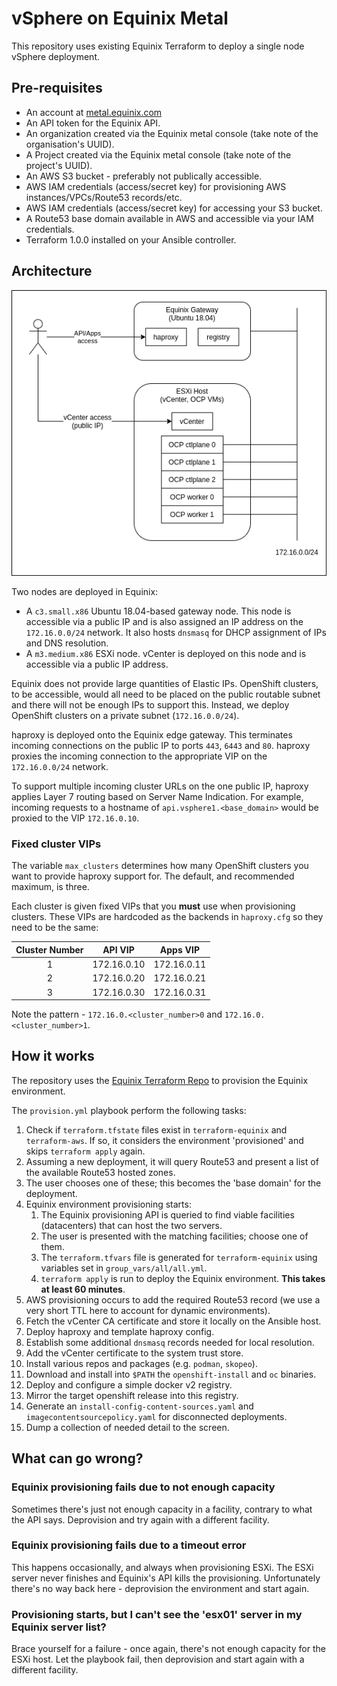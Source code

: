 # vSphere on Equinix Metal

This repository uses existing Equinix Terraform to deploy a single node vSphere deployment.

## Pre-requisites

* An account at [metal.equinix.com](https://metal.equinix.com)
* An API token for the Equinix API.
* An organization created via the Equinix metal console (take note of the organisation's UUID).
* A Project created via the Equinix metal console (take note of the project's UUID).
* An AWS S3 bucket - preferably not publically accessible.
* AWS IAM credentials (access/secret key) for provisioning AWS instances/VPCs/Route53 records/etc.
* AWS IAM credentials (access/secret key) for accessing your S3 bucket.
* A Route53 base domain available in AWS and accessible via your IAM credentials.
* Terraform 1.0.0 installed on your Ansible controller.

## Architecture

![Architecture](/assets/architecture.png)

Two nodes are deployed in Equinix:

* A `c3.small.x86` Ubuntu 18.04-based gateway node. This node is accessible via a public IP and is also assigned
  an IP address on the `172.16.0.0/24` network. It also hosts `dnsmasq` for DHCP assignment of IPs and DNS resolution.
* A `m3.medium.x86` ESXi node. vCenter is deployed on this node and is accessible via a public IP address.

Equinix does not provide large quantities of Elastic IPs. OpenShift clusters, to be accessible, would all need
to be placed on the public routable subnet and there will not be enough IPs to support this. Instead, we deploy
OpenShift clusters on a private subnet (`172.16.0.0/24`).

haproxy is deployed onto the Equinix edge gateway. This terminates incoming connections on the public IP to ports
`443`, `6443` and `80`. haproxy proxies the incoming connection to the appropriate VIP on the `172.16.0.0/24` network.

To support multiple incoming cluster URLs on the one public IP, haproxy applies Layer 7 routing based on 
Server Name Indication. For example, incoming requests to a hostname of `api.vsphere1.<base_domain>` would be proxied
to the VIP `172.16.0.10`.

### Fixed cluster VIPs

The variable `max_clusters` determines how many OpenShift clusters you want to provide haproxy support for. The default, and
recommended maximum, is three.

Each cluster is given fixed VIPs that you **must** use when provisioning clusters. These VIPs are hardcoded as the backends
in `haproxy.cfg` so they need to be the same:

| Cluster Number | API VIP     | Apps VIP    |
| :------------: | :---------: | :---------: |
|       1        | 172.16.0.10 | 172.16.0.11 |
|       2        | 172.16.0.20 | 172.16.0.21 |
|       3        | 172.16.0.30 | 172.16.0.31 |

Note the pattern - `172.16.0.<cluster_number>0` and `172.16.0.<cluster_number>1`.

## How it works

The repository uses the [Equinix Terraform Repo](https://github.com/equinix/terraform-metal-vsphere) to provision
the Equinix environment. 

The `provision.yml` playbook perform the following tasks:

1. Check if `terraform.tfstate` files exist in `terraform-equinix` and `terraform-aws`. If so, it considers the
   environment 'provisioned' and skips `terraform apply` again.
2. Assuming a new deployment, it will query Route53 and present a list of the available Route53 hosted zones.
3. The user chooses one of these; this becomes the 'base domain' for the deployment.
4. Equinix environment provisioning starts:
    1. The Equinix provisioning API is queried to find viable facilities (datacenters) that can host the two servers.
    2. The user is presented with the matching facilities; choose one of them.
    3. The `terraform.tfvars` file is generated for `terraform-equinix` using variables set in `group_vars/all/all.yml`.
    4. `terraform apply` is run to deploy the Equinix environment. **This takes at least 60 minutes**.
5. AWS provisioning occurs to add the required Route53 record (we use a very short TTL here to account for dynamic environments).
6. Fetch the vCenter CA certificate and store it locally on the Ansible host.
7. Deploy haproxy and template haproxy config.
8. Establish some additional `dnsmasq` records needed for local resolution.
9. Add the vCenter certificate to the system trust store.
10. Install various repos and packages (e.g. `podman`, `skopeo`).
11. Download and install into `$PATH` the `openshift-install` and `oc` binaries.
12. Deploy and configure a simple docker v2 registry.
13. Mirror the target openshift release into this registry.
14. Generate an `install-config-content-sources.yaml` and `imagecontentsourcepolicy.yaml` for disconnected deployments.
15. Dump a collection of needed detail to the screen.

## What can go wrong?

### Equinix provisioning fails due to not enough capacity

Sometimes there's just not enough capacity in a facility, contrary to what the API says. Deprovision and try again with
a different facility.

### Equinix provisioning fails due to a timeout error

This happens occasionally, and always when provisioning ESXi. The ESXi server never finishes and Equinix's API kills the
provisioning. Unfortunately there's no way back here - deprovision the environment and start again.

### Provisioning starts, but I can't see the 'esx01' server in my Equinix server list?

Brace yourself for a failure - once again, there's not enough capacity for the ESXi host. Let the playbook fail, then deprovision
and start again with a different facility.

